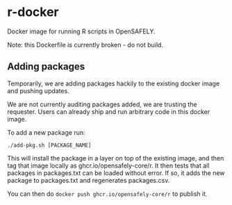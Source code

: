 # r-docker

Docker image for running R scripts in OpenSAFELY.

Note: this Dockerfile is currently broken - do not build.

## Adding packages

Temporarily, we are adding packages hackily to the existing docker image
and pushing updates.

We are not currently auditing packages added, we are trusting the requester. Users can already ship and run arbitrary code in this docker image.

To add a new package run:

    ./add-pkg.sh [PACKAGE_NAME]

This will install the package in a layer on top of the existing image, and then tag that
image locally as ghcr.io/opensafely-core/r. It then tests that all packages in
packages.txt can be loaded without error. If so, it adds the new package to
packages.txt and regenerates packages.csv.

You can then do `docker push ghcr.io/opensafely-core/r` to publish it.
